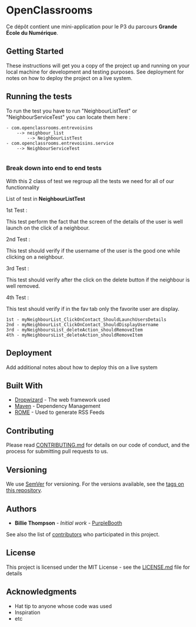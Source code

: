 # OpenClassrooms

Ce dépôt contient une mini-application pour le P3 du parcours **Grande École du Numérique**.

## Getting Started

These instructions will get you a copy of the project up and running on your local machine for development and testing purposes. See deployment for notes on how to deploy the project on a live system.


## Running the tests

To run the test you have to run "NeighbourListTest" or "NeighbourServiceTest" you can locate them here :

```
- com.openclassrooms.entrevoisins
	--> neighbour_list 
		--> NeighbourListTest
- com.openclassrooms.entrevoisins.service
	--> NeighbourServiceTest
		
```

### Break down into end to end tests

With this 2 class of test we regroup all the tests we need for all of our functionnality

List of test in **NeighbourListTest**

1st Test : 

This test perform the fact that the screen of the details of the user is well launch on the click of a neighbour.

2nd Test : 

This test should verify if the username of the user is the good one while clicking on a neighbour.

3rd Test : 

This test should verify after the click on the delete button if the neighbour is well removed.

4th Test : 

This test should verify if in the fav tab only the favorite user are display.
```
1st - myNeighbourList_ClickOnContact_ShouldLaunchUsersDetails
2nd - myNeighbourList_ClickOnContact_ShouldDisplayUsername
3rd - myNeighboursList_deleteAction_shouldRemoveItem
4th - myNeighboursList_deleteAction_shouldRemoveItem
```

## Deployment

Add additional notes about how to deploy this on a live system

## Built With

* [Dropwizard](http://www.dropwizard.io/1.0.2/docs/) - The web framework used
* [Maven](https://maven.apache.org/) - Dependency Management
* [ROME](https://rometools.github.io/rome/) - Used to generate RSS Feeds

## Contributing

Please read [CONTRIBUTING.md](https://gist.github.com/PurpleBooth/b24679402957c63ec426) for details on our code of conduct, and the process for submitting pull requests to us.

## Versioning

We use [SemVer](http://semver.org/) for versioning. For the versions available, see the [tags on this repository](https://github.com/your/project/tags). 

## Authors

* **Billie Thompson** - *Initial work* - [PurpleBooth](https://github.com/PurpleBooth)

See also the list of [contributors](https://github.com/your/project/contributors) who participated in this project.

## License

This project is licensed under the MIT License - see the [LICENSE.md](LICENSE.md) file for details

## Acknowledgments

* Hat tip to anyone whose code was used
* Inspiration
* etc
